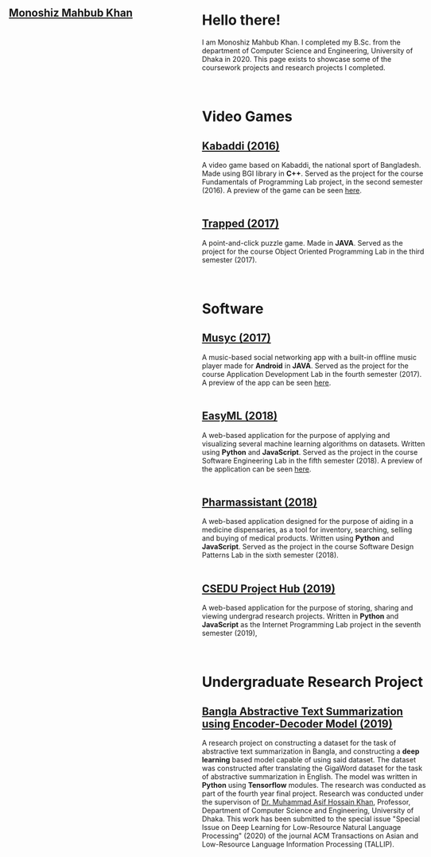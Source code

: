 <html>
<style>
  footer {
  display: none !important;
}

header {
  display: none !important;
}

::-webkit-scrollbar {
  background: #000000
}

::-webkit-scrollbar-thumb {
  background-color: #f0f0f0;

  &:hover {
    background: #dedede;
  }
}

</style>
<div>
  
<div style="position: fixed; left: 1%; width: 47%;display: flex; align-items: center; justify-content: center">
  <h2><a href="https://github.com/monoshizmkhan">Monoshiz Mahbub Khan</a></h2>
</div>

<div style="position: fixed; right: 1%; width: 47%; height: 100%; overflow: auto">
  <h1>Hello there!</h1>


I am Monoshiz Mahbub Khan. I completed my B.Sc. from the department of Computer Science and Engineering, University of Dhaka in 2020.
This page exists to showcase some of the coursework projects and research projects I completed.<br><br><br>



<h1>Video Games</h1>


<h2><a href="https://github.com/monoshizmkhan/Kabaddi">Kabaddi (2016)</a></h2>
A video game based on Kabaddi, the national sport of Bangladesh. Made using BGI library in <b>C++</b>. Served as the project for the course Fundamentals of Programming Lab project, in the second semester (2016). A preview of the game can be seen <a href="https://www.youtube.com/watch?v=xQOrrPYQ0u8">here<a/>.<br><br>


<h2><a href="https://github.com/monoshizmkhan/Trapped">Trapped (2017)</a></h2>
A point-and-click puzzle game. Made in <b>JAVA</b>. Served as the project for the course Object Oriented Programming Lab in the third semester (2017).<br><br><br>




<h1>Software</h1>



<h2><a href="https://github.com/monoshizmkhan/Musyc">Musyc (2017)</a></h2>
A music-based social networking app with a built-in offline music player made for <b>Android</b> in <b>JAVA</b>. Served as the project for the course Application Development Lab in the fourth semester (2017). A preview of the app can be seen <a href="https://www.youtube.com/watch?v=CIsQwhyS0SA">here</a>.<br><br>


<h2><a href="https://github.com/Saad-Mahmud/EasyML">EasyML (2018)</a></h2>
A web-based application for the purpose of applying and visualizing several machine learning algorithms on datasets. Written using <b>Python</b> and <b>JavaScript</b>. Served as the project in the course Software Engineering Lab in the fifth semester (2018). A preview of the application can be seen <a href="https://www.youtube.com/watch?v=0J6srbmF1pA">here</a>.<br><br>


<h2><a href="https://github.com/monoshizmkhan/Pharmassistant">Pharmassistant (2018)</a></h2>
A web-based application designed for the purpose of aiding in a medicine dispensaries, as a tool for inventory, searching, selling and buying of medical products. Written using <b>Python</b> and <b>JavaScript</b>. Served as the project in the course Software Design Patterns Lab in the sixth semester (2018).<br><br>


<h2><a href="https://github.com/monoshizmkhan/CSEDU-Project-Hub">CSEDU Project Hub (2019)</a></h2>
A web-based application for the purpose of storing, sharing and viewing undergrad research projects. Written in <b>Python</b> and <b>JavaScript</b> as the Internet Programming Lab project in the seventh semester (2019),<br><br><br>




<h1>Undergraduate Research Project</h1>

<h2><a href="https://github.com/monoshizmkhan/Bangla-Abstractive-Text-Summarization">Bangla Abstractive Text Summarization using Encoder-Decoder Model (2019)</a></h2>
A research project on constructing a dataset for the task of abstractive text summarization in Bangla, and constructing a <b>deep learning</b> based model capable of using said dataset. The dataset was constructed after translating the GigaWord dataset for the task of abstractive summarization in English. The model was written in <b>Python</b> using <b>Tensorflow</b> modules. The research was conducted as part of the fourth year final project. Research was conducted under the supervison of <a href="http://www.cse.du.ac.bd/profile/?faculty=AHK">Dr. Muhammad Asif Hossain Khan</a>, Professor, Department of Computer Science and Engineering, University of Dhaka.
This work has been submitted to the special issue "Special Issue on Deep Learning for Low-Resource Natural Language Processing" (2020) of the journal ACM Transactions on Asian and Low-Resource Language Information Processing (TALLIP).<br><br><br>
</div>
</div>
</html>
